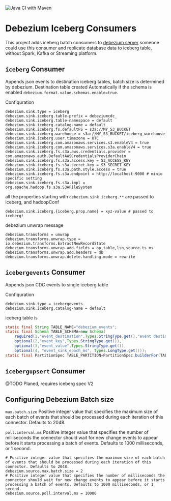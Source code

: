 ![Java CI with Maven](https://github.com/memiiso/debezium-server-iceberg/workflows/Java%20CI%20with%20Maven/badge.svg?branch=master)

# Debezium Iceberg Consumers

This project adds iceberg batch consumers
to [debezium server](https://debezium.io/documentation/reference/operations/debezium-server.html)
someone could use this consumer and replicate database data to iceberg table, without Spark, Kafka or Streaming
platform.

## `iceberg` Consumer

Appends json events to destination iceberg tables, batch size is determined by debezium. Destination table created
Automatically if the schema is enabled `debezium.format.value.schemas.enable=true`.

Confiquration

```properties
debezium.sink.type = iceberg
debezium.sink.iceberg.table-prefix = debeziumcdc_
debezium.sink.iceberg.table-namespace = default
debezium.sink.iceberg.catalog-name = default
debezium.sink.iceberg.fs.defaultFS = s3a://MY_S3_BUCKET
debezium.sink.iceberg.warehouse = s3a://MY_S3_BUCKET/iceberg_warehouse
debezium.sink.iceberg.user.timezone = UTC
debezium.sink.iceberg.com.amazonaws.services.s3.enableV4 = true
debezium.sink.iceberg.com.amazonaws.services.s3a.enableV4 = true
debezium.sink.iceberg.fs.s3a.aws.credentials.provider = com.amazonaws.auth.DefaultAWSCredentialsProviderChain
debezium.sink.iceberg.fs.s3a.access.key = S3_ACCESS_KEY
debezium.sink.iceberg.fs.s3a.secret.key = S3_SECRET_KEY
debezium.sink.iceberg.fs.s3a.path.style.access = true
debezium.sink.iceberg.fs.s3a.endpoint = http://localhost:9000 # minio specific setting
debezium.sink.iceberg.fs.s3a.impl = org.apache.hadoop.fs.s3a.S3AFileSystem

```

all the properties starting with `debezium.sink.iceberg.**` are passed to iceberg, and hadoopConf

```properties
debezium.sink.iceberg.{iceberg.prop.name} = xyz-value # passed to iceberg!
```

debezium unwrap message

```properties
debezium.transforms = unwrap
debezium.transforms.unwrap.type = io.debezium.transforms.ExtractNewRecordState
debezium.transforms.unwrap.add.fields = op,table,lsn,source.ts_ms
debezium.transforms.unwrap.add.headers = db
debezium.transforms.unwrap.delete.handling.mode = rewrite
```

## `icebergevents` Consumer

Appends json CDC events to single iceberg table

Confiquration

````properties
debezium.sink.type = icebergevents
debezium.sink.iceberg.catalog-name = default
````

iceberg table is

```java
static final String TABLE_NAME="debezium_events";
static final Schema TABLE_SCHEMA=new Schema(
    required(1,"event_destination",Types.StringType.get(),"event destination"),
    optional(2,"event_key",Types.StringType.get()),
    optional(3,"event_value",Types.StringType.get()),
    optional(4, "event_sink_epoch_ms", Types.LongType.get()));
static final PartitionSpec TABLE_PARTITION=PartitionSpec.builderFor(TABLE_SCHEMA).identity("event_destination").build();
```

## `icebergupsert` Consumer

@TODO Planed, requires iceberg spec V2

## Configuring Debezium Batch size

`max.batch.size` Positive integer value that specifies the maximum size of each batch of events that should be processed
during each iteration of this connector. Defaults to 2048.

`poll.interval.ms` Positive integer value that specifies the number of milliseconds the connector should wait for new
change events to appear before it starts processing a batch of events. Defaults to 1000 milliseconds, or 1 second.

```properties
# Positive integer value that specifies the maximum size of each batch of events that should be processed during each iteration of this connector. Defaults to 2048.
debezium.source.max.batch.size = 2
# Positive integer value that specifies the number of milliseconds the connector should wait for new change events to appear before it starts processing a batch of events. Defaults to 1000 milliseconds, or 1 second.
debezium.source.poll.interval.ms = 10000
```
